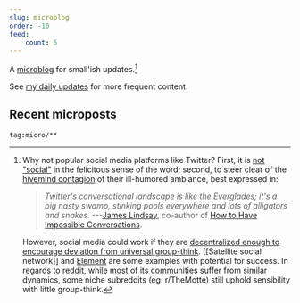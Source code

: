 ```yaml
---
slug: microblog
order: -10
feed:
    count: 5
---
```


A [microblog](https://en.wikipedia.org/wiki/Microblogging) for small'ish updates.[^twit]

See [my daily updates](https://app.element.io/#/room/#srid:matrix.org) for more frequent content.

## Recent microposts

```query {.timeline}
tag:micro/**
```

[^twit]: 
    Why not popular social media platforms like Twitter? First, it is [not "social"](https://old.reddit.com/r/slatestarcodex/comments/njxq6h/status_anxiety_as_a_service/gzavjca/?context=3) in the felicitous sense of the word; second, to steer clear of the [hivemind contagion](https://www.pnas.org/content/111/24/8788) of their ill-humored ambiance, best expressed in:
    > *Twitter's conversational landscape is like the Everglades; it's a big nasty swamp, stinking pools everywhere and lots of alligators and snakes.*
    ---[James Lindsay](https://www.youtube.com/watch?v=sAoguiwEHJg&feature=youtu.be), co-author of [How to Have Impossible Conversations](https://www.amazon.com/How-Have-Impossible-Conversations-Practical-ebook/dp/B07NL74KR2).
    
    However, social media could work if they are [decentralized enough to encourage deviation from universal group-think](https://satellite.earth/pub/@srid:stay-niche). [[Satellite social network]] and [Element](https://element.io/) are some examples with potential for success. In regards to reddit, while most of its communities suffer from similar dynamics, some niche subreddits (eg: r/TheMotte) still uphold sensibility with little group-think.